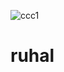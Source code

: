 ![ccc1](https://user-images.githubusercontent.com/101049798/161197341-99338540-1583-47d8-bd64-ce4ac4e64b0f.jpg)
# ruhal
